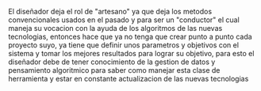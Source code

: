 El diseñador deja el rol de "artesano" ya que deja los metodos convencionales usados en el pasado y para ser un "conductor" el cual maneja su vocacion
con la ayuda de los algoritmos de las nuevas tecnologias, entonces hace que ya no tenga que crear punto a punto cada proyecto suyo, ya tiene que definir
unos parametros y objetivos con el sistema y tomar los mejores resultados para lograr su objetivo, para esto el diseñador debe de tener
conocimiento de la gestion de datos y pensamiento algoritmico para saber como manejar esta clase de herramienta y estar en constante actualizacion de 
las nuevas tecnologias 

